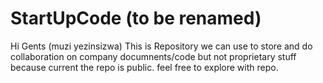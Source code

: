 # StartUpCode (to be renamed)
Hi Gents (muzi yezinsizwa) 
This is Repository we can use to store and do collaboration on company documnents/code but not proprietary stuff because current the repo is public.
feel free to explore with repo. 
